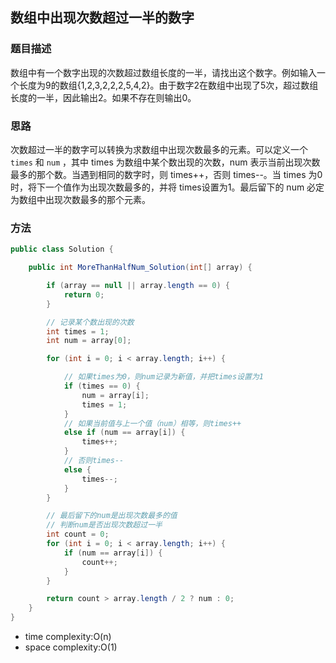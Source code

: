 ## 数组中出现次数超过一半的数字

### 题目描述

数组中有一个数字出现的次数超过数组长度的一半，请找出这个数字。例如输入一个长度为9的数组{1,2,3,2,2,2,5,4,2}。由于数字2在数组中出现了5次，超过数组长度的一半，因此输出2。如果不存在则输出0。

### 思路

次数超过一半的数字可以转换为求数组中出现次数最多的元素。可以定义一个 `times` 和 `num` ，其中 times 为数组中某个数出现的次数，num 表示当前出现次数最多的那个数。当遇到相同的数字时，则 times++，否则 times--。当 times 为0时，将下一个值作为出现次数最多的，并将 times设置为1。最后留下的 num 必定为数组中出现次数最多的那个元素。

### 方法

```java
public class Solution {

    public int MoreThanHalfNum_Solution(int[] array) {

        if (array == null || array.length == 0) {
            return 0;
        }

        // 记录某个数出现的次数
        int times = 1;
        int num = array[0];

        for (int i = 0; i < array.length; i++) {

            // 如果times为0，则num记录为新值，并把times设置为1
            if (times == 0) {
                num = array[i];
                times = 1;
            }
            // 如果当前值与上一个值（num）相等，则times++
            else if (num == array[i]) {
                times++;
            }
            // 否则times--
            else {
                times--;
            }
        }

        // 最后留下的num是出现次数最多的值
        // 判断num是否出现次数超过一半
        int count = 0;
        for (int i = 0; i < array.length; i++) {
            if (num == array[i]) {
                count++;
            }
        }

        return count > array.length / 2 ? num : 0;
    }
}
```

- time complexity:O(n)
- space complexity:O(1)

